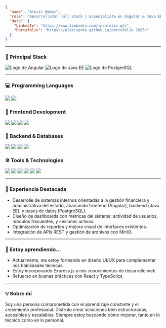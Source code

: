 
<!--div style="text-align:center"><img src="./img/welcome.png" alt="background" style="width:70%; margin-left:auto; margin-right:auto; display: block; width:300px"/></div-->

```json
{
  "name": "Alexis Gómez",
  "role": "Desarrollador Full Stack | Especialista en Angular & Java EE",
  "data": {
    "LinkedIn": "https://www.linkedin.com/in/alexis-gh/",
    "Portafolio": "https://alexisgohe.github.io/portafolio_2025/"
  }
}
```

---

### 🚀 Principal Stack

<p>
  <img src="https://img.shields.io/badge/Angular-DD0031?style=for-the-badge&logo=angular&logoColor=white" alt="Logo de Angular">
  <img src="https://img.shields.io/badge/Java EE-007396?style=for-the-badge&logo=java&logoColor=white" alt="Logo de Java EE">
  <img src="https://img.shields.io/badge/PostgreSQL-336791?style=for-the-badge&logo=postgresql&logoColor=white" alt="Logo de PostgreSQL">
</p>

---

### 💻 Programming Languages
<p>
  <img src="https://img.shields.io/badge/JavaScript-F7DF1E?style=for-the-badge&logo=javascript&logoColor=black">
  <img src="https://img.shields.io/badge/TypeScript-007ACC?style=for-the-badge&logo=typescript&logoColor=white">
</p>

### 🎨 Frontend Development
<p>
  <img src="https://img.shields.io/badge/HTML5-E34F26?style=for-the-badge&logo=html5&logoColor=white">
  <img src="https://img.shields.io/badge/CSS3-1572B6?style=for-the-badge&logo=css3&logoColor=white">
  <img src="https://img.shields.io/badge/SASS-hotpink.svg?style=for-the-badge&logo=SASS&logoColor=white">
  <img src="https://img.shields.io/badge/React-20232A?style=for-the-badge&logo=react&logoColor=61DAFB">
</p>

### 🔧 Backend & Databases
<p>
  <img src="https://img.shields.io/badge/Java EE-007396?style=for-the-badge&logo=java&logoColor=white">
  <img src="https://img.shields.io/badge/Express.js-404D59?style=for-the-badge&logo=express&logoColor=white">
  <img src="https://img.shields.io/badge/PostgreSQL-336791?style=for-the-badge&logo=postgresql&logoColor=white">
  <img src="https://img.shields.io/badge/Oracle SQL-F80000?style=for-the-badge&logo=oracle&logoColor=white">
</p>

### ⚙️ Tools & Technologies
<p>
  <img src="https://img.shields.io/badge/Git-F05032?style=for-the-badge&logo=git&logoColor=white">
  <img src="https://img.shields.io/badge/GitHub-100000?style=for-the-badge&logo=github&logoColor=white">
  <img src="https://img.shields.io/badge/MinIO-ED1C24?style=for-the-badge&logo=redhat&logoColor=white">
  <img src="https://img.shields.io/badge/WebSockets-2C5282?style=for-the-badge&logo=websocket&logoColor=white">
  <img src="https://img.shields.io/badge/REST%20APIs-6DB33F?style=for-the-badge&logo=apachespark&logoColor=white">
  <img src="https://img.shields.io/badge/Figma-%23F24E1E.svg?style=for-the-badge&logo=figma&logoColor=white">
</p>

---

### 📌 Experiencia Destacada

- Desarrolle de sistemas internos orientadas a la gestión financiera y administrativa del estado, abarcando frontend (Angular), backend (Java EE), y bases de datos (PostgreSQL).
- Diseño de dashboards con métricas del sistema: actividad de usuarios, módulos frecuentes, y sesiones activas.
- Optimización de reportes y mejora visual de interfaces existentes.
- Integración de APIs REST y gestión de archivos con MinIO.

---

### 🌱 Estoy aprendiendo...

- Actualmente, me estoy formando en diseño UI/UX para complementar mis habilidades técnicas.
- Estoy incorporando Express.js a mis conocimientos de desarrollo web.
- Refuerzo en buenas prácticas con React y TypeScript.

---

### 💡 Sobre mí

Soy una persona comprometida con el aprendizaje constante y el crecimiento profesional. Disfruto crear soluciones bien estructuradas, accesibles y escalables. Siempre estoy buscando cómo mejorar, tanto en lo técnico como en lo personal.
